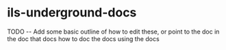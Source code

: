 # ils-underground-docs

TODO -- Add some basic outline of how to edit these, or point to the doc in the doc that docs how to doc the docs using the docs
